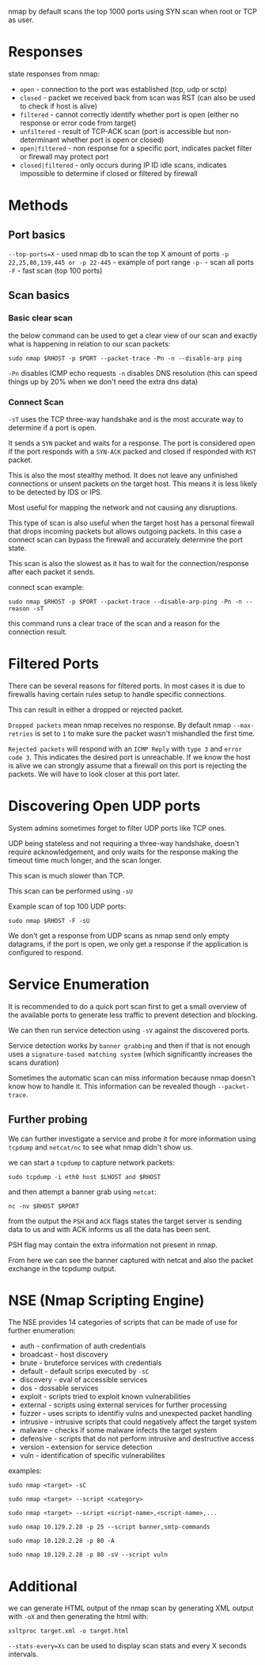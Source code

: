
nmap by default scans the top 1000 ports using SYN scan when root or TCP as user.

# Responses

state responses from nmap:
- `open` - connection to the port was established (tcp, udp or sctp)
- `closed` - packet we received back from scan was RST (can also be used to check if host is alive)
- `filtered` - cannot correctly identify whether port is open (either no response or error code from target)
- `unfiltered` - result of TCP-ACK scan (port is accessible but non-determinant whether port is open or closed)
- `open|filtered` - non response for a specific port, indicates packet filter or firewall may protect port
- `closed|filtered` - only occurs during IP ID idle scans, indicates impossible to determine if closed or filtered by firewall

# Methods

## Port basics

`--top-ports=X` - used nmap db to scan the top X amount of ports
`-p 22,25,80,139,445 or -p 22-445` - example of port range
`-p-` - scan all ports
`-F` - fast scan (top 100 ports)

## Scan basics

### Basic clear scan

the below command can be used to get a clear view of our scan and exactly what is happening in relation to our scan packets:

```
sudo nmap $RHOST -p $PORT --packet-trace -Pn -n --disable-arp ping
```

`-Pn` disables ICMP echo requests
`-n` disables DNS resolution (this can speed things up by 20% when we don't need the extra dns data)

### Connect Scan

`-sT` uses the TCP three-way handshake and is the most accurate way to determine if a port is open.

It sends a `SYN` packet and waits for a response. The port is considered open if the port responds with a `SYN-ACK` packed and closed if responded with `RST` packet.

This is also the most stealthy method. It does not leave any unfinished connections or unsent packets on the target host. This means it is less likely to be detected by IDS or IPS.

Most useful for mapping the network and not causing any disruptions.

This type of scan is also useful when the target host has a personal firewall that drops incoming packets but allows outgoing packets. In this case a connect scan can bypass the firewall and accurately determine the port state.

This scan is also the slowest as it has to wait for the connection/response after each packet it sends.

connect scan example:

```
sudo nmap $RHOST -p $PORT --packet-trace --disable-arp-ping -Pn -n --reason -sT
```

this command runs a clear trace of the scan and a reason for the connection result.


# Filtered Ports

There can be several reasons for filtered ports. In most cases it is due to firewalls having certain rules setup to handle specific connections.

This can result in either a dropped or rejected packet.

`Dropped packets` mean nmap receives no response. By default nmap `--max-retries` is set to `1` to make sure the packet wasn't mishandled the first time.

`Rejected packets` will respond with an `ICMP Reply` with `type 3` and `error code 3`. This indicates the desired port is unreachable. If we know the host is alive we can strongly assume that a firewall on this port is rejecting the packets. We will have to look closer at this port later.

# Discovering Open UDP ports

System admins sometimes forget to filter UDP ports like TCP ones.

UDP being stateless and not requiring a three-way handshake, doesn't require acknowledgement, and only waits for the response making the timeout time much longer, and the scan longer.

This scan is much slower than TCP.

This scan can be performed using `-sU`

Example scan of top 100 UDP ports:

```
sudo nmap $RHOST -F -sU
```


We don't get a response from UDP scans as nmap send only empty datagrams, if the port is open, we only get a response if the application is configured to respond.


# Service Enumeration

It is recommended to do a quick port scan first to get a small overview of the available ports to generate less traffic to prevent detection and blocking.

We can then run service detection using `-sV` against the discovered ports.

Service detection works by `banner grabbing` and then if that is not enough uses a `signature-based matching system` (which significantly increases the scans duration)

Sometimes the automatic scan can miss information because nmap doesn't know how to handle it. This information can be revealed though `--packet-trace`.

## Further probing

We can further investigate a service and probe it for more information using `tcpdump` and `netcat/nc` to see what nmap didn't show us.

we can start a `tcpdump` to capture network packets:

```
sudo tcpdump -i eth0 host $LHOST and $RHOST
```

and then attempt a banner grab using `netcat`:

```
nc -nv $RHOST $RPORT
```

from the output the `PSH` and `ACK` flags states the target server is sending data to us and with ACK informs us all the data has been sent.

PSH flag may contain the extra information not present in nmap.

From here we can see the banner captured with netcat and also the packet exchange in the tcpdump output.

# NSE (Nmap Scripting Engine)

The NSE provides 14 categories of scripts that can be made of use for further enumeration:
- auth - confirmation of auth credentials
- broadcast - host discovery
- brute - bruteforce services with credentials
- default - default scrips executed by `-sC`
- discovery - eval of accessible services
- dos -  dossable services
- exploit - scripts tried to exploit known vulnerabilities
- external - scripts using external services for further processing
- fuzzer - uses scripts to identifiy vulns and unexpected packet handling
- intrusive - intrusive scripts that could negatively affect the target system
- malware - checks if some malware infects the target system
- defensive - scripts that do not perform intrusive and destructive access
-  version - extension for service detection
- vuln - identification of specific vulnerabilites

examples:

```
sudo nmap <target> -sC

sudo nmap <target> --script <category>

sudo nmap <target> --script <script-name>,<script-name>,...

sudo nmap 10.129.2.28 -p 25 --script banner,smtp-commands

sudo nmap 10.129.2.28 -p 80 -A

sudo nmap 10.129.2.28 -p 80 -sV --script vuln

```
# Additional

we can generate HTML output of the nmap scan by generating XML output with `-oX` and then generating the html with:

```
xsltproc target.xml -o target.html
```

`--stats-every=Xs` can be used to display scan stats and every X seconds intervals.